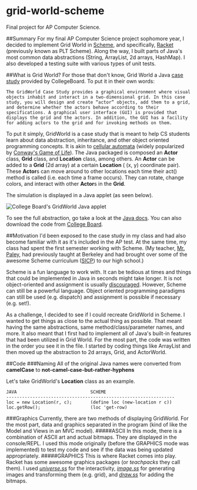 grid-world-scheme
=================

Final project for AP Computer Science.

##Summary
For my final AP Computer Science project sophomore year, I decided to implement Grid World in [Scheme][1], and specifically, [Racket][2] (previously known as PLT Scheme). Along the way, I built parts of Java's most common data abstractions (String, ArrayList, 2d arrays, HashMap). I also developed a testing suite with various types of unit tests.

##What is Grid World?
For those that don't know, Grid World a Java [case study][3] provided by CollegeBoard. To put it in their own words:    

	The GridWorld Case Study provides a graphical environment where visual objects inhabit and interact in a two-dimensional grid. In this case study, you will design and create “actor” objects, add them to a grid, and determine whether the actors behave according to their specifications. A graphical user interface (GUI) is provided that displays the grid and the actors. In addition, the GUI has a facility for adding actors to the grid and for invoking methods on them.                                          
	
To put it simply, GridWorld is a case study that is meant to help CS students learn about data abstraction, inheritance, and other object oriented programming concepts. It is akin to [cellular automata][4] (widely popularized by [Conway's Game of Life][5]). The Java packaged is composed an **Actor** class, **Grid** class, and **Location** class, among others. An **Actor** can be added to a **Grid** (2d array) at a certain **Location** ( (x, y) coordinate pair). These **Actor**s can move around to other locations each time their act() method is called (i.e. each time a frame occurs). They can rotate, change colors, and interact with other **Actor**s in the **Grid**. 

The simulation is displayed in a Java applet (as seen below).

![College Board's GridWorld Java applet](http://www.horstmann.com/gridworld/part1-constructors.png)                                               

To see the full abstraction, go take a look at the [Java docs][6]. You can also download the code from [College Board][3].

##Motivation
I'd been exposed to the case study in my class and had also become familiar with it as it's included in the AP test. At the same time, my class had spent the first semester working with Scheme. (My teacher, [Mr. Paley][7], had previously taught at Berkeley and had brought over some of the awesome Scheme curriculum ([SICP][8]) to our high school.)     

Scheme is a fun language to work with. It can be tedious at times and things that could be implemented in Java in seconds might take longer. It is not object-oriented and assignment is usually [discouraged][9]. However, Scheme can still be a powerful language. Object oriented programming paradigms can still be used (e.g. dispatch) and assignment is possible if necessary (e.g. set!).

As a challenge, I decided to see if I could recreate GridWorld in Scheme. I wanted to get things as close to the actual thing as possible. That meant having the same abstractions, same method/class/parameter names, and more. It also meant that I first had to implement all of Java's built-in features that had been utilized in Grid World. For the most part, the code was written in the order you see it in the file. I started by coding things like ArrayList and then moved up the abstraction to 2d arrays, Grid, and ActorWorld.

##Code
###Naming
All of the original Java names were converted from **camelCase** to **not-camel-case-but-rather-hyphens**

Let's take GridWorld's **Location** class as an example.   

	JAVA						    SCHEME
	----------------------------------------------------------------
   	loc = new Location(r, c);		(define loc (new-location r c))
	loc.getRow();					(loc 'get-row)               
	
###Graphics
Currently, there are two methods of displaying GridWorld. For the most part, data and graphics separated in the program (kind of like the Model and Views in an MVC model). 
#####ASCII
In this mode, there is a combination of ASCII art and actual bitmaps. They are displayed in the console/REPL. I used this mode originally (before the GRAPHICS mode was implemented) to test my code and see if the data was being updated appropriately.
#####GRAPHICS
This is where Racket comes into play. Racket has some awesome graphics packages (or *teachpacks* they call them). I used [*universe.ss*][10] for the interactivity, [*image.ss*][11] for generating images and transforming them (e.g. grid), and [*draw.ss*][12] for adding the bitmaps.       


[1]: http://en.wikipedia.org/wiki/Scheme_(programming_language) "Scheme"
[2]: http://racket-lang.org/ "Racket"      
[3]:  http://apcentral.collegeboard.com/apc/public/courses/teachers_corner/151155.html "Grid World"          
[4]: http://en.wikipedia.org/wiki/Cellular_automaton "Cellular Automata"
[5]: http://en.wikipedia.org/wiki/Conway's_Game_of_Life "Conway's Game of Life"                      
[6]: http://www.horstmann.com/gridworld/javadoc/overview-summary.html "GridWorld Java Docs"
[7]: http://www.paleyontology.com "Mr. Paley's website"
[8]: http://mitpress.mit.edu/sicp/full-text/book/book.html "The greatest book of all time"                                                  
[9]: http://mitpress.mit.edu/sicp/full-text/book/book-Z-H-20.html#%_sec_3.1.3 "The Costs of Introducing Assignment"    
[10]: http://docs.racket-lang.org/teachpack/2htdpuniverse.html "universe.rkt"           
[11]: http://docs.racket-lang.org/teachpack/2htdpimage.html "image.ss"
[12]: http://docs.racket-lang.org/teachpack/draw.html "draw.ss"